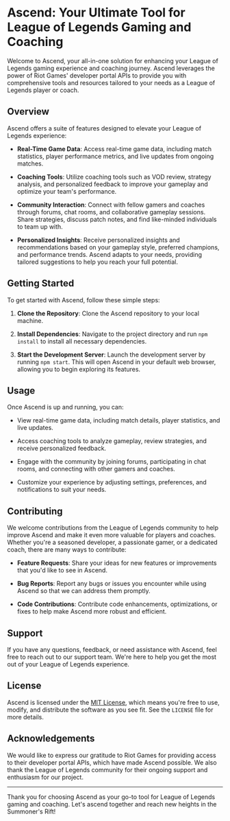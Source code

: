 # Ascend: Your Ultimate Tool for League of Legends Gaming and Coaching

Welcome to Ascend, your all-in-one solution for enhancing your League of Legends gaming experience and coaching journey. Ascend leverages the power of Riot Games' developer portal APIs to provide you with comprehensive tools and resources tailored to your needs as a League of Legends player or coach.

## Overview

Ascend offers a suite of features designed to elevate your League of Legends experience:

- **Real-Time Game Data**: Access real-time game data, including match statistics, player performance metrics, and live updates from ongoing matches.
- **Coaching Tools**: Utilize coaching tools such as VOD review, strategy analysis, and personalized feedback to improve your gameplay and optimize your team's performance.
- **Community Interaction**: Connect with fellow gamers and coaches through forums, chat rooms, and collaborative gameplay sessions. Share strategies, discuss patch notes, and find like-minded individuals to team up with.

- **Personalized Insights**: Receive personalized insights and recommendations based on your gameplay style, preferred champions, and performance trends. Ascend adapts to your needs, providing tailored suggestions to help you reach your full potential.

## Getting Started

To get started with Ascend, follow these simple steps:

1. **Clone the Repository**: Clone the Ascend repository to your local machine.

2. **Install Dependencies**: Navigate to the project directory and run `npm install` to install all necessary dependencies.

3. **Start the Development Server**: Launch the development server by running `npm start`. This will open Ascend in your default web browser, allowing you to begin exploring its features.

## Usage

Once Ascend is up and running, you can:

- View real-time game data, including match details, player statistics, and live updates.
- Access coaching tools to analyze gameplay, review strategies, and receive personalized feedback.

- Engage with the community by joining forums, participating in chat rooms, and connecting with other gamers and coaches.

- Customize your experience by adjusting settings, preferences, and notifications to suit your needs.

## Contributing

We welcome contributions from the League of Legends community to help improve Ascend and make it even more valuable for players and coaches. Whether you're a seasoned developer, a passionate gamer, or a dedicated coach, there are many ways to contribute:

- **Feature Requests**: Share your ideas for new features or improvements that you'd like to see in Ascend.

- **Bug Reports**: Report any bugs or issues you encounter while using Ascend so that we can address them promptly.

- **Code Contributions**: Contribute code enhancements, optimizations, or fixes to help make Ascend more robust and efficient.

## Support

If you have any questions, feedback, or need assistance with Ascend, feel free to reach out to our support team. We're here to help you get the most out of your League of Legends experience.

## License

Ascend is licensed under the [MIT License](https://opensource.org/licenses/MIT), which means you're free to use, modify, and distribute the software as you see fit. See the `LICENSE` file for more details.

## Acknowledgements

We would like to express our gratitude to Riot Games for providing access to their developer portal APIs, which have made Ascend possible. We also thank the League of Legends community for their ongoing support and enthusiasm for our project.

---

Thank you for choosing Ascend as your go-to tool for League of Legends gaming and coaching. Let's ascend together and reach new heights in the Summoner's Rift!
